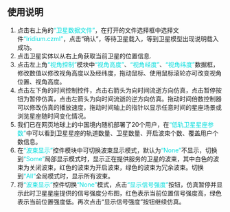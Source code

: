 ## 使用说明

1. 点击右上角的<font color="#00dddd">“卫星数据文件”</font>，在打开的文件选择框中选择文件<font color="#00dddd">“Iridium.czml”</font>，点击“确认”，等待卫星载入，等到卫星模型出现说明载入成功。<br>
2. 点击卫星实体以从右上角获取当前卫星的位置信息.<br>
3. 点击左上角<font color="#00dddd">“视角控制”</font>模块中<font color="#00dddd">“视角高度”</font>、<font color="#00dddd">“视角经度”</font>、<font color="#00dddd">“视角纬度”</font>数据框，修改数值以修改视角高度以及经纬度，拖动鼠标、使用鼠标滚轮亦可改变视角位置、视角高度。<br>
4. 点击左下角的时间控制控件，点击右箭头为向时间流逝方向仿真，点击暂停按钮为暂停仿真，点击左箭头为向时间流逝的逆方向仿真。拖动时间倍数控制器可以修改仿真的播放速度，拖动时间轴上的指针以显示任意时间的星座场景或浏览星座随时间变化情况。<br>
5. 我们已在网页地球上的中国境内随机部署了20个用户，在<font color="#00dddd">“低轨卫星星座参数”</font>中可以看到卫星星座的轨道数量、卫星数量、开启波束个数、覆盖用户个数信息。<br>
6. 在<font color="#00dddd">“波束显示”</font>控件模块中可切换波束显示模式，默认为<font color="#00dddd">“None”</font>不显示，切换到<font color="#00dddd">“Some”</font>局部显示模式时，显示正在提供服务的卫星的波束，其中白色的波束为关闭波束，红色的波束为开启波束，绿色的波束为冗余波束。切换到<font color="#00dddd">“All”</font>全局模式时，显示所有波束。<br>
7. 将<font color="#00dddd">“波束显示”</font>控件切换<font color="#00dddd">“None”</font>模式，点击<font color="#00dddd">“显示信号强度”</font>按钮，仿真暂停并显示此时卫星星座提供的信号强度分布图，红色表示当前位置信号强度高，绿色表示当前位置强度低。再次点击“显示信号强度”按钮继续仿真。<br>
